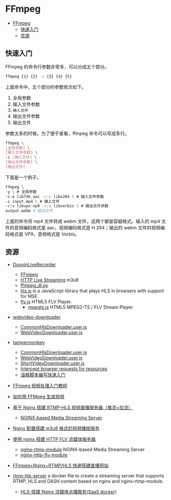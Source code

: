 # FFmpeg

- [FFmpeg](#ffmpeg)
  - [快速入门](#快速入门)
  - [资源](#资源)

## 快速入门

FFmpeg 的命令行参数非常多，可以分成五个部分。

```bash
ffmpeg {1} {2} -i {3} {4} {5}
```

上面命令中，五个部分的参数依次如下。

1. 全局参数
2. 输入文件参数
3. `输入文件`
4. 输出文件参数
5. 输出文件

参数太多的时候，为了便于查看，ffmpeg 命令可以写成多行。

```bash
ffmpeg \
[全局参数] \
[输入文件参数] \
-i [输入文件] \
[输出文件参数] \
[输出文件]
```

下面是一个例子。

```bash
ffmpeg \
-y \ # 全局参数
-c:a libfdk_aac -c:v libx264 \ # 输入文件参数
-i input.mp4 \ # 输入文件
-c:v libvpx-vp9 -c:a libvorbis \ # 输出文件参数
output.webm # 输出文件
```

上面的命令将 mp4 文件转成 webm 文件，这两个都是容器格式。输入的 mp4 文件的音频编码格式是 aac，视频编码格式是 H.264；输出的 webm 文件的视频编码格式是 VP9，音频格式是 Vorbis。

## 资源

- [DouyinLiveRecorder](https://github.com/ihmily/DouyinLiveRecorder)
  - [FFmpeg](https://ffmpeg.org/)
  - [HTTP Live Streaming](https://www.rfc-editor.org/rfc/rfc8216) m3u8
  - [ffmpeg_dl.py](../Python/scripts/ffmpeg_dl.py)
  - [hls.js](https://github.com/video-dev/hls.js) is a JavaScript library that plays HLS in browsers with support for MSE.
  - [flv.js](https://github.com/Bilibili/flv.js) HTML5 FLV Player.
    - [mpegts.js](https://github.com/xqq/mpegts.js) HTML5 MPEG2-TS / FLV Stream Player.
- [webvideo-downloader](https://github.com/jaysonlong/webvideo-downloader)
  - [CommonHlsDownloader.user.js](../UserScript/CommonHlsDownloader.user.js)
  - [WebVideoDownloader.user.js](../UserScript/WebVideoDownloader.user.js)
- [tampermonkey](https://www.tampermonkey.net/)

  - [CommonHlsDownloader.user.js](../UserScript/CommonHlsDownloader.user.js)
  - [WebVideoDownloader.user.js](../UserScript/WebVideoDownloader.user.js)
  - [ShortVideoDownloader.user.js](../UserScript/ShortVideoDownloader.user.js)
  - [Intercept browser requests for resources](https://stackoverflow.com/questions/26516358/intercept-browser-requests-for-resources)
  - [油猴脚本编写快速入门](https://www.cnblogs.com/mq0036/p/17509937.html)

- [FFmpeg 视频处理入门教程](https://ruanyifeng.com/blog/2020/01/ffmpeg.html)
- [如何用 FFMpeg 生成视频](https://zhuanlan.zhihu.com/p/465418866)
- [基于 Nginx 搭建 RTMP-HLS 视频直播服务器（推流+拉流）](https://blog.csdn.net/Harry_z666/article/details/114984077)
  - [NGINX-based Media Streaming Server](https://github.com/arut/nginx-rtmp-module)
- [Nginx 配置搭建 m3u8 格式的视频播放服务](https://www.cnblogs.com/liuyangjava/p/17514580.html)
- [使用 nginx 搭建 HTTP FLV 流媒体服务器](https://blog.csdn.net/water1209/article/details/128708318)
  - [nginx-rtmp-module](https://github.com/arut/nginx-rtmp-module) NGINX-based Media Streaming Server
  - [nginx-http-flv-module](https://github.com/winshining/nginx-http-flv-module)
- [FFmpeg+Nginx+RTMP/HLS 快速搭建直播网站](https://www.cnblogs.com/crazymagic/articles/14101332.html)
- [rtmp-hls-server](https://github.com/TareqAlqutami/rtmp-hls-server) a docker file to create a streaming server that supports RTMP, HLS and DASH content based on nginx and nginx-rtmp-module.
  - [HLS-搭建 Nginx 流媒体点播服务(SaaS docker)](https://blog.csdn.net/ysf465639310/article/details/104700147)
